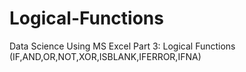 # Logical-Functions
Data Science Using MS Excel Part 3: Logical Functions (IF,AND,OR,NOT,XOR,ISBLANK,IFERROR,IFNA)
